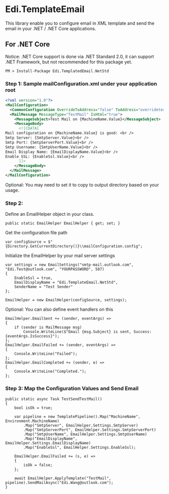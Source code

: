 Edi.TemplateEmail
===============================

This library enable you to configure email in XML template and send the email in your .NET / .NET Core applications.

## For .NET Core

Notice: .NET Core support is done via .NET Standard 2.0, it can support .NET Framework, but not recommended for this package yet.

```
PM > Install-Package Edi.TemplatedEmail.NetStd
```

### Step 1: Sample mailConfiguration.xml under your application root

```xml
<?xml version="1.0"?>
<MailConfiguration>
  <CommonConfiguration OverrideToAddress="false" ToAddress="overridetest@test.com" />
  <MailMessage MessageType="TestMail" IsHtml="true">
    <MessageSubject>Test Mail on {MachineName.Value}</MessageSubject>
    <MessageBody>
      <![CDATA[
Mail configuration on {MachineName.Value} is good: <br />
Smtp Server: {SmtpServer.Value}<br />
Smtp Port: {SmtpServerPort.Value}<br />
Smtp Username: {SmtpUserName.Value}<br />
Email Display Name: {EmailDisplayName.Value}<br />
Enable SSL: {EnableSsl.Value}<br />
      ]]>
    </MessageBody>
  </MailMessage>
</MailConfiguration>
```

Optional: You may need to set it to copy to output directory based on your usage.

### Step 2:

Define an EmailHelper object in your class.
```
public static EmailHelper EmailHelper { get; set; }
```

Get the configuration file path

```
var configSource = $"{Directory.GetCurrentDirectory()}\\mailConfiguration.config";
```

Initialize the EmailHelper by your mail server settings

```
var settings = new EmailSettings("smtp-mail.outlook.com", "Edi.Test@outlook.com", "YOURPASSWORD", 587)
{
    EnableSsl = true,
    EmailDisplayName = "Edi.TemplateEmail.NetStd",
    SenderName = "Test Sender"
};

EmailHelper = new EmailHelper(configSource, settings);
```

Optional: You can also define event handlers on this

```
EmailHelper.EmailSent += (sender, eventArgs) =>
{
    if (sender is MailMessage msg)
        Console.WriteLine($"Email {msg.Subject} is sent, Success: {eventArgs.IsSuccess}");
};
EmailHelper.EmailFailed += (sender, eventArgs) =>
{
    Console.WriteLine("Failed");
};
EmailHelper.EmailCompleted += (sender, e) =>
{
    Console.WriteLine("Completed.");
};
```

### Step 3: Map the Configuration Values and Send Email

```
public static async Task TestSendTestMail()
{
    bool isOk = true;

    var pipeline = new TemplatePipeline().Map("MachineName", Environment.MachineName)
        .Map("SmtpServer", EmailHelper.Settings.SmtpServer)
        .Map("SmtpServerPort", EmailHelper.Settings.SmtpServerPort)
        .Map("SmtpUserName", EmailHelper.Settings.SmtpUserName)
        .Map("EmailDisplayName", EmailHelper.Settings.EmailDisplayName)
        .Map("EnableSsl", EmailHelper.Settings.EnableSsl);

    EmailHelper.EmailFailed += (s, e) =>
    {
        isOk = false;
    };

    await EmailHelper.ApplyTemplate("TestMail", pipeline).SendMailAsync("Edi.Wang@outlook.com");
}
```